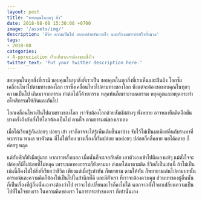 ```yaml
---
layout: post
title: "ขอบคุณในทุกๆ สิ่ง"
date: 2018-08-08 15:30:00 +0700
image: '/assets/img/'
description: 'ชีวิต ความเป็นไป อากาศสำหรับหายใจ และเรื่องมหัศจรรย์ใจทั้งมวล'
tags:
- 2018-08
categories:
- A-ppreciation เรื่องที่พวกเราต้องซาบซึ้งใจ
twitter_text: 'Put your twitter description here.'
---
```

ขอบคุณในทุกสิ่งที่เรามี ขอบคุณในทุกสิ่งที่เราเป็น ขอบคุณในทุกสิ่งที่เราเห็นและฝันถึง โลกซึ่งเคลื่อนไหวไปตามทางของโลก เราซึ่งเคลื่อนไหวไปตามทางของโลก พึงแต่จะต้องขอขอบคุณในทุกๆ ความเป็นไป เกิดมาจากกรรม ทำต่อไปก็ด้วยกรรม หลุดพ้นก็เพราะหมดกรรม หยุดถูกและหยุดกระทำ อโหสิกรรมให้กันและกันไป

โลกเคลื่อนไหวเป็นไปตามทางของโลก เราจับต้องโลกด้วยสัมผัสต่างๆ ทั้งหลาย อาจหลงยืดติดถือมั่น บางครั้งถึงกับสั่งให้โลกต้องเป็นไป ตามใจ ตามอารมณ์ของเราเอง

เมื่อได้เรียนรู้กันบ่อยๆ บ่อยๆ เข้า เราก็อาจจะได้รู้เพิ่มเติมขึ้นมาบ้าง จับไว้ไม่เป็นผลมีแต่ดิ้นกับรนหาที่ หากรรม หาผล หาตัวตน ที่ไม่ใช่เรื่อง บางเรื่องก็เริ่มปล่อย พอค่อยๆ ปล่อยก็คลี่คลาย พอได้คลาย ก็ค่อยๆ หลุด

แต่กับดักก็ยังมีอยู่มาก หากเราพลั้งเผลอ เมื่อนั้นก็จะเจอกับดัก เอาตัวเองเข้าไปติดเองแท้ๆ แม้ตั้งใจจะปล่อยก็มีไม่น้อยที่ไม่หลุด เพราะผลของกรรมก็ยังตามมา ส่งผลไล่มาตามติด ชีวิตก็เป็นเช่นนี้ ถ้าไม่เป็นเช่นนี้ก็คงไม่ใช่สิ่งที่เรียกว่าชีวิต เพียงแต่เมื่อรู้เท่าทัน ก็พยายาม ตามให้ทัน ก็พยายามเล่นไปตามบทนั้น อารมณ์และความคิดก็ต้องให้เป็นไปในสำนึกที่ดี และมีตัวเรา ที่เราจะต้องควบคุม ส่วนบทของผู้อื่นนั้น ก็เป็นเรื่องที่ผู้อื่นนั้นเองจะต้องว่าไป เราจะไปเปลี่ยนอะไรก็คงไม่ได้ นอกจากตั้งใจมาเปลี่ยนความเป็นไปที่ในใจของเรา ในความคิดของเรา ในการกระทำของเรา ก็เท่านั้นเอง
